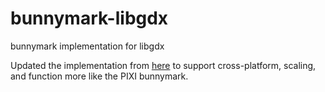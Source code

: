 # bunnymark-libgdx
bunnymark implementation for libgdx

Updated the implementation from [here](https://github.com/johngirvin/bunnymark-libgdx) to support cross-platform, scaling, and function more like the PIXI bunnymark. 

